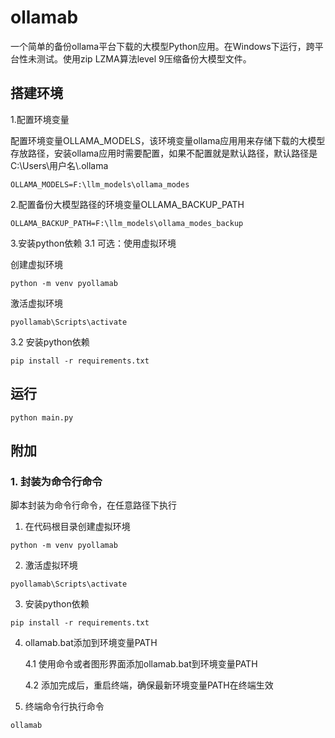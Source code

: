 
# ollamab

一个简单的备份ollama平台下载的大模型Python应用。在Windows下运行，跨平台性未测试。使用zip LZMA算法level 9压缩备份大模型文件。

## 搭建环境

1.配置环境变量

配置环境变量OLLAMA_MODELS，该环境变量ollama应用用来存储下载的大模型存放路径，安装ollama应用时需要配置，如果不配置就是默认路径，默认路径是C:\Users\用户名\\.ollama

```shell
OLLAMA_MODELS=F:\llm_models\ollama_modes
```

2.配置备份大模型路径的环境变量OLLAMA_BACKUP_PATH

```shell
OLLAMA_BACKUP_PATH=F:\llm_models\ollama_modes_backup
```

3.安装python依赖
3.1 可选：使用虚拟环境

创建虚拟环境

```shell
python -m venv pyollamab
```

激活虚拟环境

```shell
pyollamab\Scripts\activate
```

3.2 安装python依赖

```shell
pip install -r requirements.txt
```

## 运行

```shell
python main.py
```

## 附加

### 1. 封装为命令行命令

脚本封装为命令行命令，在任意路径下执行

1. 在代码根目录创建虚拟环境

```shell
python -m venv pyollamab
```

2. 激活虚拟环境

```shell
pyollamab\Scripts\activate
```

3. 安装python依赖

```shell
pip install -r requirements.txt
```

4. ollamab.bat添加到环境变量PATH

    4.1 使用命令或者图形界面添加ollamab.bat到环境变量PATH

    4.2 添加完成后，重启终端，确保最新环境变量PATH在终端生效

5. 终端命令行执行命令

```
ollamab
```
